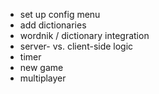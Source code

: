 * set up config menu
* add dictionaries
* wordnik / dictionary integration
* server- vs. client-side logic
* timer
* new game
* multiplayer
